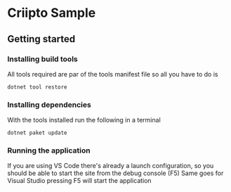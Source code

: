 # Criipto Sample

## Getting started

### Installing build tools

All tools required are par of the tools manifest file so all you have to do is 

```console
dotnet tool restore
```

### Installing dependencies

With the tools installed run the following in a terminal

```console
dotnet paket update
```

### Running the application

If you are using VS Code there's already a launch configuration, so you should be able to start the site from the debug console (F5)
Same goes for Visual Studio pressing F5 will start the application